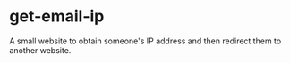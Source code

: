 # get-email-ip

A small website to obtain someone's IP address and then redirect them to another website.
